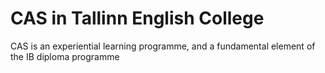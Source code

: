 # CAS in Tallinn English College

CAS is an experiential learning programme, and a fundamental element of the IB diploma programme